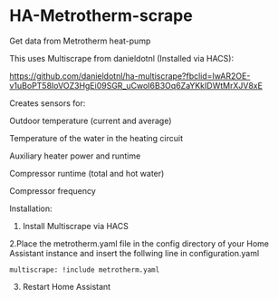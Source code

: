 # HA-Metrotherm-scrape
Get data from Metrotherm heat-pump

This uses Multiscrape from danieldotnl (Installed via HACS):

https://github.com/danieldotnl/ha-multiscrape?fbclid=IwAR2OE-v1uBoPT58IoVOZ3HgEi09SGR_uCwoI6B3Oq6ZaYKkIDWtMrXJV8xE


Creates sensors for:


Outdoor temperature (current and average)

Temperature of the water in the heating circuit

Auxiliary heater power and runtime

Compressor runtime (total and hot water)

Compressor frequency


Installation:


  1. Install Multiscrape via HACS


  2.Place the metrotherm.yaml file in the config directory of your Home Assistant instance and insert the follwing line in configuration.yaml


    multiscrape: !include metrotherm.yaml


  3. Restart Home Assistant
